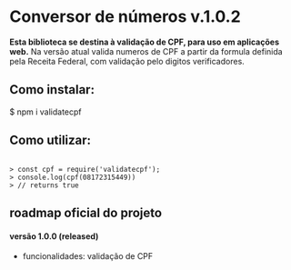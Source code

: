 # Conversor de números v.1.0.2

**Esta biblioteca se destina à validação de CPF, para uso em aplicações web.**
Na versão atual valida numeros de CPF a partir da formula definida pela Receita Federal, com validação pelo digitos verificadores.

## Como instalar:

$  npm i validatecpf


## Como utilizar:

```node

> const cpf = require('validatecpf');
> console.log(cpf(08172315449))
> // returns true

```

## roadmap oficial do projeto

#### versão 1.0.0 (released)
- funcionalidades: validação de CPF